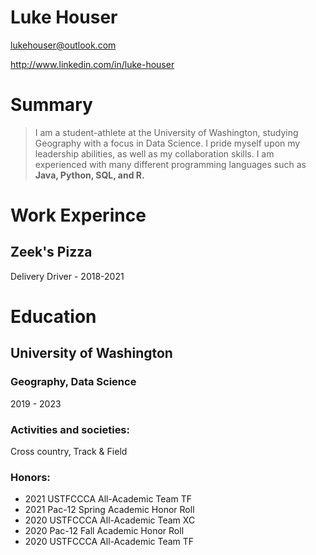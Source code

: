 # Luke Houser

lukehouser@outlook.com

http://www.linkedin.com/in/luke-houser

# Summary

>I am a student-athlete at the University of Washington, studying Geography with a focus in Data Science. I pride myself upon my leadership abilities, as well as my collaboration skills. I am experienced with many different programming languages such as **Java, Python, SQL, and R.**

# Work Experince

## Zeek's Pizza

Delivery Driver - 2018-2021 

# Education

## University of Washington

### Geography, Data Science
2019 - 2023

### Activities and societies: 

Cross country, Track & Field

### Honors:

- 2021 USTFCCCA All-Academic Team TF
- 2021 Pac-12 Spring Academic Honor Roll
- 2020 USTFCCCA All-Academic Team XC
- 2020 Pac-12 Fall Academic Honor Roll
- 2020 USTFCCCA All-Academic Team TF